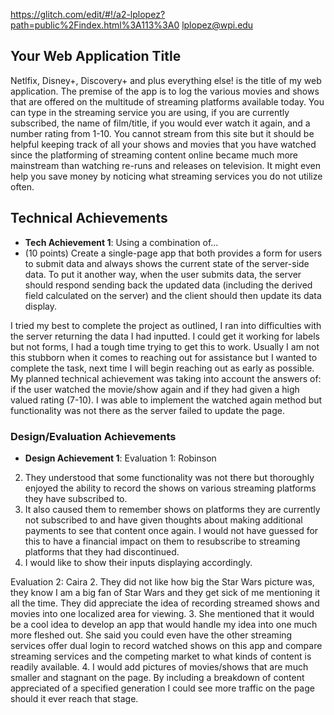 https://glitch.com/edit/#!/a2-lplopez?path=public%2Findex.html%3A113%3A0
lplopez@wpi.edu


## Your Web Application Title
Netlfix, Disney+, Discovery+ and plus everything else! is the title of my web application. The premise of the app is to log the various movies and shows that are offered on the multitude of streaming platforms available today. You can type in the streaming service you are using, if you are currently subscribed, the name of film/title, if you would ever watch it again, and a number rating from 1-10. You cannot stream from this site but it should be helpful keeping track of all your shows and movies that you have watched since the platforming of streaming content online became much more mainstream than watching re-runs and releases on television. It might even help you save money by noticing what streaming services you do not utilize often.

## Technical Achievements
- **Tech Achievement 1**: Using a combination of...
- (10 points) Create a single-page app that both provides a form for users to submit data and always shows the current state of the server-side data. To put it another way, when the user submits data, the server should respond sending back the updated data (including the derived field calculated on the server) and the client should then update its data display.

I tried my best to complete the project as outlined, I ran into difficulties with the server returning the data I had inputted. I could get it working for labels but not forms, I had a tough time trying to get this to work. Usually I am not this stubborn when it comes to reaching out for assistance but I wanted to complete the task, next time I will begin reaching out as early as possible. My planned technical achievement was taking into account the answers of: if the user watched the movie/show again and if they had given a high valued rating (7-10). I was able to implement the watched again method but functionality was not there as the server failed to update the page. 

### Design/Evaluation Achievements
- **Design Achievement 1**: 
Evaluation 1: Robinson
2. They understood that some functionality was not there but thoroughly enjoyed the ability to record the shows on various streaming platforms they have subscribed to.  
3. It also caused them to remember shows on platforms they are currently not subscribed to and have given thoughts about making additional payments to see that content once again. I would not have guessed for this to have a financial impact on them to resubscribe to streaming platforms that they had discontinued.
4. I would like to show their inputs displaying accordingly.

Evaluation 2: Caira
2. They did not like how big the Star Wars picture was, they know I am a big fan of Star Wars and they get sick of me mentioning it all the time. They did appreciate the idea of recording streamed shows and movies into one localized area for viewing. 
3. She mentioned that it would be a cool idea to develop an app that would handle my idea into one much more fleshed out. She said you could even have the other streaming services offer dual login to record watched shows on this app and compare streaming services and the competing market to what kinds of content is readily available. 
4. I would add pictures of movies/shows that are much smaller and stagnant on the page. By including a breakdown of content appreciated of a specified generation I could see more traffic on the page should it ever reach that stage.
